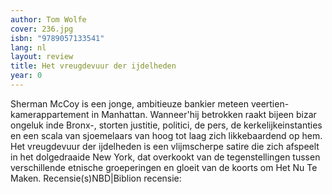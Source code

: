 ```yaml
---
author: Tom Wolfe
cover: 236.jpg
isbn: "9789057133541"
lang: nl
layout: review
title: Het vreugdevuur der ijdelheden
year: 0
---
```


Sherman McCoy is een jonge, ambitieuze bankier meteen veertien-kamerappartement in Manhattan. Wanneer'hij betrokken raakt bijeen bizar ongeluk inde Bronx-, storten justitie, politici, de pers, de kerkelijkeinstanties en een scala van sjoemelaars van hoog tot laag zich likkebaardend op hem. Het vreugdevuur der ijdelheden is een vlijmscherpe satire die zich afspeelt in het dolgedraaide New York, dat overkookt van de tegenstellingen tussen verschillende etnische groeperingen en gloeit van de koorts om Het Nu Te Maken.
Recensie(s)NBD|Biblion recensie:
